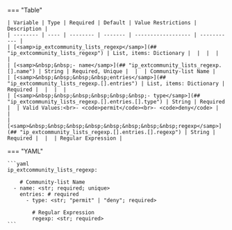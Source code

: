 <!--
  ~ Copyright (c) 2023 Arista Networks, Inc.
  ~ Use of this source code is governed by the Apache License 2.0
  ~ that can be found in the LICENSE file.
  -->
=== "Table"

    | Variable | Type | Required | Default | Value Restrictions | Description |
    | -------- | ---- | -------- | ------- | ------------------ | ----------- |
    | [<samp>ip_extcommunity_lists_regexp</samp>](## "ip_extcommunity_lists_regexp") | List, items: Dictionary |  |  |  |  |
    | [<samp>&nbsp;&nbsp;- name</samp>](## "ip_extcommunity_lists_regexp.[].name") | String | Required, Unique |  |  | Community-list Name |
    | [<samp>&nbsp;&nbsp;&nbsp;&nbsp;entries</samp>](## "ip_extcommunity_lists_regexp.[].entries") | List, items: Dictionary | Required |  |  |  |
    | [<samp>&nbsp;&nbsp;&nbsp;&nbsp;&nbsp;&nbsp;- type</samp>](## "ip_extcommunity_lists_regexp.[].entries.[].type") | String | Required |  | Valid Values:<br>- <code>permit</code><br>- <code>deny</code> |  |
    | [<samp>&nbsp;&nbsp;&nbsp;&nbsp;&nbsp;&nbsp;&nbsp;&nbsp;regexp</samp>](## "ip_extcommunity_lists_regexp.[].entries.[].regexp") | String | Required |  |  | Regular Expression |

=== "YAML"

    ```yaml
    ip_extcommunity_lists_regexp:

        # Community-list Name
      - name: <str; required; unique>
        entries: # required
          - type: <str; "permit" | "deny"; required>

            # Regular Expression
            regexp: <str; required>
    ```
